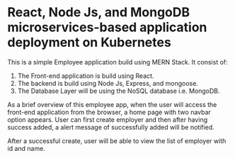 # React, Node Js, and MongoDB microservices-based application deployment on Kubernetes

This is a simple Employee application build using MERN Stack. It consist of:
1. The Front-end application is build using React.
2. The backend is build using Node Js, Express, and mongoose.
3. The Database Layer will be using the NoSQL database i.e. MongoDB.

As a brief overview of this employee app, when the user will access the front-end application from the browser, a home page with two navbar option appears. User can first create employer and then after having success added, a alert message of successfully added will be notified.

After a successful create, user will be able to view the list of employer with id and name. 
